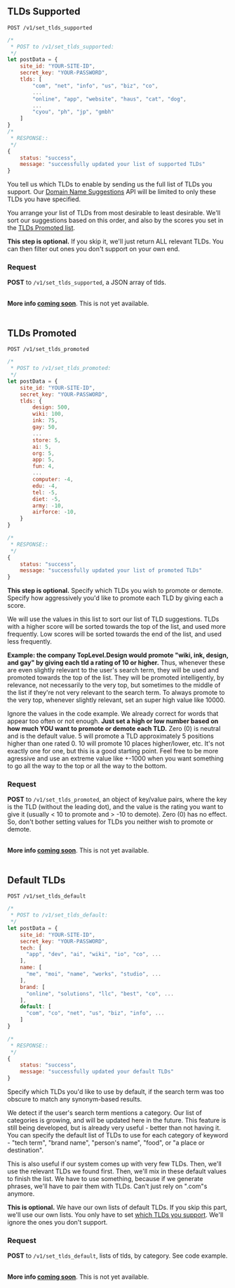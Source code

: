 ## TLDs Supported

`POST /v1/set_tlds_supported`

```javascript
/*
 * POST to /v1/set_tlds_supported:
 */
let postData = {
    site_id: "YOUR-SITE-ID",
    secret_key: "YOUR-PASSWORD",
    tlds: [
        "com", "net", "info", "us", "biz", "co",
        ...
        "online", "app", "website", "haus", "cat", "dog",
        ...
        "cyou", "ph", "jp", "gmbh"
    ]
}
/*
 * RESPONSE::
 */
{
    status: "success",
    message: "successfully updated your list of supported TLDs"
}
```

You tell us which TLDs to enable by sending us the full list of TLDs you support. Our [Domain Name Suggestions](#domain-name-suggestions) API will be limited to only these TLDs you have specified.

You arrange your list of TLDs from most desirable to least desirable. We'll sort our suggestions based on this order, and also by the scores you set in the [TLDs Promoted list](#tlds-promoted).

<!--To generate our name suggestions, we'll use this list. We'll include many names with TLDs from the front of the list. TLDs towards the back of the list will be included in our suggested names less frequently. Finally, with our [Domain Name Suggestions](#domain-name-suggestions) API, you may pass a variable "tlds_num", to specify how long this list should be. We'll cut off the list of suggested TLDs, and ignore the excess.-->

**This step is optional.** If you skip it, we'll just return ALL relevant TLDs. You can then filter out ones you don't support on your own end.

### Request

**POST** to `/v1/set_tlds_supported`, a JSON array of tlds.

&nbsp; \
**More info [coming soon](javascript:document.querySelector('.eapps-form-floating-button').click())**. This is not yet available. \
&nbsp;

## TLDs Promoted

`POST /v1/set_tlds_promoted`

```javascript
/*
 * POST to /v1/set_tlds_promoted:
 */
let postData = {
    site_id: "YOUR-SITE-ID",
    secret_key: "YOUR-PASSWORD",
    tlds: {
        design: 500,
        wiki: 100,
        ink: 75,
        gay: 50,
        ...
        store: 5,
        ai: 5,
        org: 5,
        app: 5,
        fun: 4,
        ...
        computer: -4,
        edu: -4,
        tel: -5,
        diet: -5,
        army: -10,
        airforce: -10,
    }
}

/*
 * RESPONSE::
 */
{
    status: "success",
    message: "successfully updated your list of promoted TLDs"
}
```

**This step is optional.** Specify which TLDs you wish to promote or demote. Specify how aggressively you'd like to promote each TLD by giving each a score.

We will use the values in this list to sort our list of TLD suggestions. TLDs with a higher score will be sorted towards the top of the list, and used more frequently. Low scores will be sorted towards the end of the list, and used less frequently.

**Example: the company TopLevel.Design would promote "wiki, ink, design, and gay" by giving each tld a rating of 10 or higher.** Thus, whenever these are even slightly relevant to the user's search term, they will be used and promoted towards the top of the list. They will be promoted intelligently, by relevance, not necessarily to the very top, but sometimes to the middle of the list if they're not very relevant to the search term. To always promote to the very top, whenever slightly relevant, set an super high value like 10000.

Ignore the values in the code example. We already correct for words that appear too often or not enough. **Just set a high or low number based on how much YOU want to promote or demote each TLD.** Zero (0) is neutral and is the default value. 5 will promote a TLD approximately 5 positions higher than one rated 0. 10 will promote 10 places higher/lower, etc. It's not exactly one for one, but this is a good starting point. Feel free to be more agressive and use an extreme value like +-1000 when you want something to go all the way to the top or all the way to the bottom.

### Request

**POST** to `/v1/set_tlds_promoted`, an object of key/value pairs, where the key is the TLD (without the leading dot), and the value is the rating you want to give it (usually < 10 to promote and > -10 to demote). Zero (0) has no effect. So, don't bother setting values for TLDs you neither wish to promote or demote.

&nbsp; \
**More info [coming soon](javascript:document.querySelector('.eapps-form-floating-button').click())**. This is not yet available. \
&nbsp;

## Default TLDs

`POST /v1/set_tlds_default`

```javascript
/*
 * POST to /v1/set_tlds_default:
 */
let postData = {
    site_id: "YOUR-SITE-ID",
    secret_key: "YOUR-PASSWORD",
    tech: [
      "app", "dev", "ai", "wiki", "io", "co", ...
    ],
    name: [
      "me", "moi", "name", "works", "studio", ...
    ],
    brand: [
      "online", "solutions", "llc", "best", "co", ...
    ],
    default: [
      "com", "co", "net", "us", "biz", "info", ...
    ]
}

/*
 * RESPONSE::
 */
{
    status: "success",
    message: "successfully updated your default TLDs"
}
```

Specify which TLDs you'd like to use by default, if the search term was too obscure to match any synonym-based results.

We detect if the user's search term mentions a category. Our list of categories is growing, and will be updated here in the future. This feature is still being developed, but is already very useful - better than not having it. You can specify the default list of TLDs to use for each category of keyword - "tech term", "brand name", "person's name", "food", or "a place or destination".

This is also useful if our system comes up with very few TLDs. Then, we'll use the relevant TLDs we found first. Then, we'll mix in these default values to finish the list. We have to use something, because if we generate phrases, we'll have to pair them with TLDs. Can't just rely on ".com"s anymore.

**This is optional.** We have our own lists of default TLDs. If you skip this part, we'll use our own lists. You only have to set [which TLDs you support](#tlds-supported). We'll ignore the ones you don't support.

### Request

**POST** to `/v1/set_tlds_default`, lists of tlds, by category. See code example.

&nbsp; \
**More info [coming soon](javascript:document.querySelector('.eapps-form-floating-button').click())**. This is not yet available. \
&nbsp;
